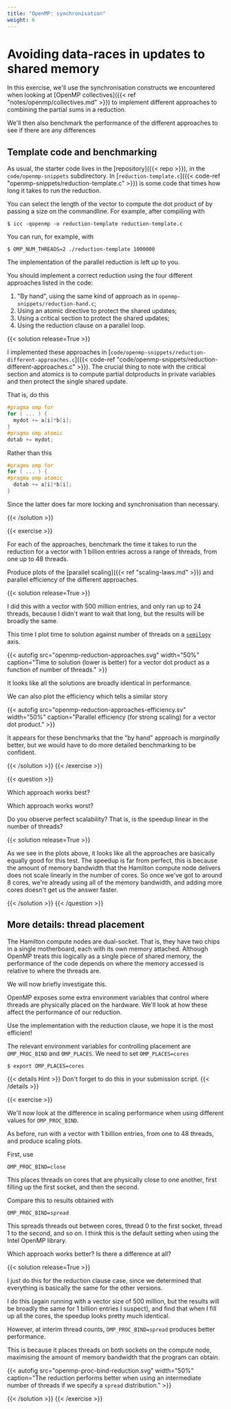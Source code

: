```yaml
---
title: "OpenMP: synchronisation"
weight: 6
---
```


# Avoiding data-races in updates to shared memory

In this exercise, we'll use the synchronisation constructs we
encountered when looking at [OpenMP collectives]({{< ref
"notes/openmp/collectives.md" >}}) to implement different approaches
to combining the partial sums in a reduction.

We'll then also benchmark the performance of the different approaches
to see if there are any differences

## Template code and benchmarking

As usual, the starter code lives in the [repository]({{< repo >}}), in
the `code/openmp-snippets` subdirectory.
In [`reduction-template.c`]({{< code-ref
"openmp-snippets/reduction-template.c" >}}) is some code that times
how long it takes to run the reduction.

You can select the length of the vector to compute the dot product of
by passing a size on the commandline. For example, after compiling with

```
$ icc -qopenmp -o reduction-template reduction-template.c
```

You can run, for example, with
```
$ OMP_NUM_THREADS=2 ./reduction-template 1000000
```

The implementation of the parallel reduction is left up to you.

You should implement a correct reduction using the four different
approaches listed in the code:

1. "By hand", using the same kind of approach as in
`openmp-snippets/reduction-hand.c`;
1. Using an atomic directive to protect the shared updates;
1. Using a critical section to protect the shared updates;
1. Using the reduction clause on a parallel loop.

{{< solution  release=True >}}

I implemented these approaches in
[`code/openmp-snippets/reduction-different-approaches.c`]({{< code-ref
"code/openmp-snippets/reduction-different-approaches.c" >}}). The
crucial thing to note with the critical section and atomics is to
compute partial dotproducts in private variables and then protect the
single shared update.

That is, do this

```c
#pragma omp for
for ( ... ) {
  mydot += a[i]*b[i];
}
#pragma omp atomic
dotab += mydot;
```

Rather than this

```c
#pragma omp for
for ( ... ) {
#pragma omp atomic
  dotab += a[i]*b[i];
}
```

Since the latter does far more locking and synchronisation than
necessary.

{{< /solution >}}

{{< exercise >}}

For each of the approaches, benchmark the time it takes to run the
reduction for a vector with 1 billion entries across a range of
threads, from one up to 48 threads.

Produce plots of the [parallel scaling]({{< ref "scaling-laws.md" >}})
and parallel efficiency of the different approaches.

{{< solution  release=True >}}

I did this with a vector with 500 million entries, and only ran up to
24 threads, because I didn't want to wait that long, but the results
will be broadly the same.

This time I plot time to solution against number of threads on a
[`semilogy`](https://matplotlib.org/3.1.1/api/_as_gen/matplotlib.pyplot.semilogy.html)
axis. 

{{< autofig
    src="openmp-reduction-approaches.svg"
    width="50%"
    caption="Time to solution (lower is better) for a vector dot product as a function of number of threads." >}}
    
It looks like all the solutions are broadly identical in performance.

We can also plot the efficiency which tells a similar story

{{< autofig
    src="openmp-reduction-approaches-efficiency.sv"
    width="50%"
    caption="Parallel efficiency (for strong scaling) for a vector dot product." >}}
    
It appears for these benchmarks that the "by hand" approach is
_marginally_ better, but we would have to do more detailed
benchmarking to be confident.

{{< /solution >}}
{{< /exercise >}}


{{< question >}}

Which approach works best?

Which approach works worst?

Do you observe perfect scalability? That is, is the speedup linear in
the number of threads?

{{< solution  release=True >}}

As we see in the plots above, it looks like all the approaches are
basically equally good for this test. The speedup is far from perfect,
this is because the amount of memory bandwidth that the Hamilton
compute node delivers does not scale linearly in the number of cores.
So once we've got to around 8 cores, we're already using all of the
memory bandwidth, and adding more cores doesn't get us the answer
faster.

{{< /solution >}}
{{< /question >}}

## More details: thread placement

The Hamilton compute nodes are dual-socket. That is, they have two
chips in a single motherboard, each with its own memory attached.
Although OpenMP treats this logically as a single piece of shared
memory, the performance of the code depends on where the memory
accessed is relative to where the threads are.

We will now briefly investigate this.

OpenMP exposes some extra environment variables that control where
threads are physically placed on the hardware. We'll look at how these
affect the performance of our reduction.

Use the implementation with the reduction clause, we hope it is the
most efficient!

The relevant environment variables for controlling placement are
`OMP_PROC_BIND` and `OMP_PLACES`. We need to set `OMP_PLACES=cores`

```
$ export OMP_PLACES=cores
```

{{< details Hint >}}
Don't forget to do this in your submission script.
{{< /details >}}

{{< exercise >}}

We'll now look at the difference in scaling performance when using
different values for `OMP_PROC_BIND`.

As before, run with a vector with 1 billion entries, from one to 48
threads, and produce scaling plots.

First, use

```
OMP_PROC_BIND=close
```

This places threads on cores that are physically close to one another,
first filling up the first socket, and then the second.

Compare this to results obtained with

```
OMP_PROC_BIND=spread
```

This spreads threads out between cores, thread 0 to the first socket,
thread 1 to the second, and so on. I think this is the default setting
when using the Intel OpenMP library.

Which approach works better? Is there a difference at all?

{{< solution  release=True >}}

I just do this for the reduction clause case, since we determined that
everything is basically the same for the other versions.


I do this (again running with a vector size of 500 million, but
the results will be broadly the same for 1 billion entries I suspect),
and find that when I fill up all the cores, the speedup looks pretty
much identical.

However, at interim thread counts, `OMP_PROC_BIND=spread` produces
better performance.

This is because it places threads on both sockets on the compute node,
maximising the amount of memory bandwidth that the program can obtain.

{{< autofig
    src="openmp-proc-bind-reduction.svg"
    width="50%"
    caption="The reduction performs better when using an intermediate number of threads if we specify a `spread` distribution." >}}
    
{{< /solution >}}
{{< /exercise >}}
